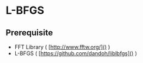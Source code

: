 # L-BFGS
## Prerequisite
- FFT Library ( [http://www.fftw.org/]() )
- L-BFGS ( [https://github.com/dandoh/liblbfgs]() )
